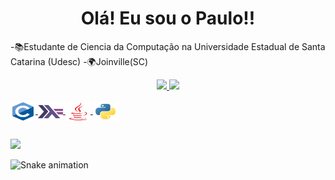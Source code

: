 <h1 align="center">Olá! Eu sou o Paulo!!</h1> 


-📚Estudante de Ciencia da Computação na Universidade Estadual de Santa Catarina (Udesc)
-🌍Joinville(SC)

<div align="center">
  <a href="https://github.com/PauloRReis">
  <img height="180em" src="https://github-readme-stats.vercel.app/api?username=PauloRReis&show_icons=true&theme=dracula&include_all_commits=true&count_private=true"/>
  <img height="180em" src="https://github-readme-stats.vercel.app/api/top-langs/?username=PauloRReis&layout=compact&langs_count=7&theme=dracula"/>
</div>
  
<div style="display: inline_block"><br>
  <img align="center" alt="Paulo-C" height="30" width="40" src="https://github.com/devicons/devicon/blob/master/icons/c/c-original.svg">
  <img align="center" alt="Paulo-Haskell" height="30" width="40" src="https://github.com/devicons/devicon/blob/master/icons/haskell/haskell-original.svg">
  <img align="center" alt="Paulo-java" height="30" width="40" src="https://github.com/devicons/devicon/blob/master/icons/java/java-plain.svg">
  <img align="center" alt="Paulo-Python" height="30" width="40" src="https://github.com/devicons/devicon/blob/master/icons/python/python-original.svg">
</div>
  
  ##
  
<div>   
  <a href="https://www.instagram.com/paulo_230" target="_blank"><img src="https://img.shields.io/badge/-Instagram-%23E4405F?style=for-the-badge&logo=instagram&logoColor=white" target="_blank"></a>
  
   ![Snake animation](https://github.com/PauloRReis/PauloRReis/actions/runs/2297314156)
</div>
